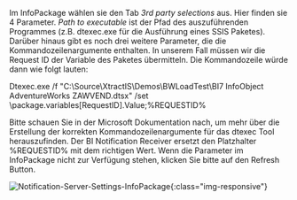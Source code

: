 Im InfoPackage wählen sie den Tab *3rd party selections* aus. Hier finden sie 4 Parameter. *Path to executable* ist der Pfad des auszuführenden Programmes (z.B. dtexec.exe für die Ausführung eines SSIS Paketes). Darüber hinaus gibt es noch drei weitere Parameter, die die Kommandozeilenargumente enthalten. In unserem Fall müssen wir die Request ID der Variable des Paketes übermitteln. Die Kommandozeile würde dann wie folgt lauten:

Dtexec.exe /f "C:\Source\XtractIS\Demos\BWLoadTest\BI7 InfoObject AdventureWorks ZAWVEND.dtsx" /set \package.variables[RequestID].Value;%REQUESTID%

Bitte schauen Sie in der Microsoft Dokumentation nach, um mehr über die Erstellung der korrekten Kommandozeilenargumente für das dtexec Tool herauszufinden. Der BI Notification Receiver ersetzt den Platzhalter %REQUESTID% mit dem richtigen Wert.
Wenn die Parameter im InfoPackage nicht zur Verfügung stehen, klicken Sie bitte auf den Refresh Button.

![Notification-Server-Settings-InfoPackage](/img/content/Notification-Server-Settings-InfoPackage.png){:class="img-responsive"}


